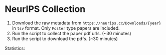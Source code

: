 # NeurIPS Collection

1. Download the raw metadata from `https://neurips.cc/Downloads/{year}` in `tsv` format. Only `Poster` type papers are included.
2. Run the script to collect the paper pdf urls. (~30 minutes)
3. Run the script to download the pdfs. (~30 minutes)

Statistics:
